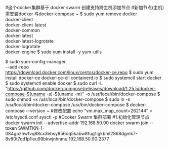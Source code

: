 #这个docker集群基于 docker swarm 创建支持跨主机添加节点
#新加节点(主机)需安装docker 与docker-compose
~
$ sudo yum remove docker \
                  docker-client \
                  docker-client-latest \
                  docker-common \
                  docker-latest \
                  docker-latest-logrotate \
                  docker-logrotate \
                  docker-engine
$ sudo yum install -y yum-utils

$ sudo yum-config-manager \
    --add-repo \
    https://download.docker.com/linux/centos/docker-ce.repo
$ sudo yum install docker-ce docker-ce-cli containerd.io
$ sudo systemctl start docker
$ sudo systemctl enable docker
$ sudo curl -L "https://github.com/docker/compose/releases/download/1.25.5/docker-compose-$(uname -s)-$(uname -m)" -o /usr/local/bin/docker-compose
$ sudo chmod +x /usr/local/bin/docker-compose
$ sudo ln -s /usr/local/bin/docker-compose /usr/bin/docker-compose
$ docker-compose --version
~
#修改配置
echo “vm.max_map_count=262144” > /etc/sysctl.conf
sysctl -p
#Dcoker Swarm 集群部署
#1.初始化管理节点
docker swarm init --advertise-addr 192.168.50.90
docker swarm join --token SWMTKN-1-084gpzhwfvq88cx3ebsy856oq5kabw8fug1igkbml2868dgmk7-8v80t7qd1p1ieu99bkwjnhnmu 192.168.50.90:2377
